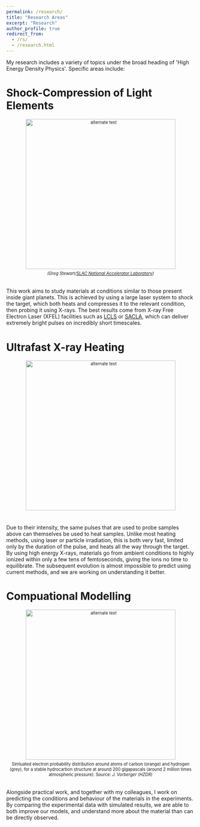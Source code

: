 ```yaml
---
permalink: /research/
title: "Research Areas"
excerpt: "Research"
author_profile: true
redirect_from: 
  - /rs/
  - /research.html
---
```


My research includes a variety of topics under the broad heading of 'High Energy Density Physics'. Specific areas include:

Shock-Compression of Light Elements
======

<div style="width:400 px; font-size:80%; text-align:center;"><img src="https://njhartley.github.io/images/image_diamond_rain.png" alt="alternate text" width="400" style="padding-bottom:0.5em;" /><br><i>(Greg Stewart/<a href="https://www6.slac.stanford.edu/news/2017-08-21-scientists-create-diamond-rain-forms-interior-icy-giant-planets.aspx">SLAC National Accelerator Laboratory</a>)</i></div>

<br>This work aims to study materials at conditions similar to those present inside giant planets. This is achieved by using a large laser system to shock the target, which both heats and compresses it to the relevant condition, then probing it using X-rays. The best results come from X-ray Free Electron Laser (XFEL) facilities such as [LCLS](https://lcls.slac.stanford.edu/) or [SACLA](http://xfel.riken.jp/eng/), which can deliver extremely bright pulses on incredibly short timescales.

Ultrafast X-ray Heating
======

<div style="width:400 px; font-size:80%; text-align:center;"><img src="https://njhartley.github.io/images/image_silicon_target.png" alt="alternate text" width="400" style="padding-bottom:0.5em;" /></div>

<br>Due to their intensity, the same pulses that are used to probe samples above can themselves be used to heat samples. Unlike most heating methods, using laser or particle irradiation, this is both very fast, limited only by the duration of the pulse, and heats all the way through the target. By using high energy X-rays, materials go from ambient conditions to highly ionized within only a few tens of femtoseconds, giving the ions no time to equilibrate. The subsequent evolution is almost impossible to predict using current methods, and we are working on understanding it better.

Compuational Modelling
======

<div style="width:400 px; font-size:80%; text-align:center;"><img src="https://njhartley.github.io/images/image_A2m.png" alt="alternate text" width="400" style="padding-bottom:0.5em;" /><br>Simluated electron probability distribution around atoms of carbon (orange) and hydrogen (grey), for a stable hydrocarbon structure at around 200 gigapascals (around 2 million times atmospheric pressure). Source: <i>J. Vorberger (HZDR)</i> </div>

<br>Alongside practical work, and together with my colleagues, I work on predicting the conditions and behaviour of the materials in the experiments. By comparing the experimental data with simulated results, we are able to both improve our models, and understand more about the material than can be directly observed.

